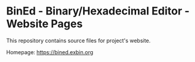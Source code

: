BinEd - Binary/Hexadecimal Editor - Website Pages
=================================================

This repository contains source files for project's website.

Homepage: https://bined.exbin.org  

